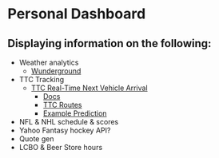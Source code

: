 # Personal Dashboard

## Displaying information on the following:
* Weather analytics
	* [Wunderground](http://www.wunderground.com/weather/api/d/docs?d=data/index)
* TTC Tracking
	* [TTC Real-Time Next Vehicle Arrival](http://www1.toronto.ca/wps/portal/contentonly?vgnextoid=4427790e6f21d210VgnVCM1000003dd60f89RCRD&vgnextchannel=7807e03bb8d1e310VgnVCM10000071d60f89RCRD)
		* [Docs](http://www.nextbus.com/xmlFeedDocs/NextBusXMLFeed.pdf)
		* [TTC Routes](http://webservices.nextbus.com/service/publicXMLFeed?command=routeList&a=ttc)
		* [Example Prediction](http://webservices.nextbus.com/service/publicXMLFeed?command=predictions&a=ttc&stopId=14697&routeTag=37)
* NFL & NHL schedule & scores
* Yahoo Fantasy hockey API?
* Quote gen
* LCBO & Beer Store hours